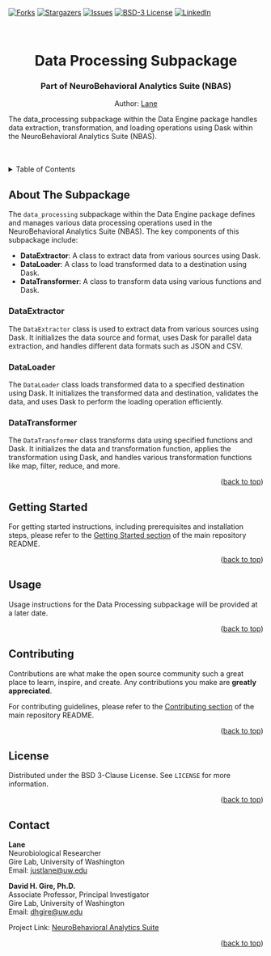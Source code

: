<a name="readme-top"></a>

<!-- PROJECT SHIELDS -->
<!--
*** I'm using markdown "reference style" links for readability.
*** Reference links are enclosed in brackets [ ] instead of parentheses ( ).
*** See the bottom of this document for the declaration of the reference variables
*** for contributors-url, forks-url, etc. This is an optional, concise syntax you may use.
*** https://www.markdownguide.org/basic-syntax/#reference-style-links
-->
<!-- [![Contributors][contributors-shield]][contributors-url] -->
[![Forks][forks-shield]][forks-url]
[![Stargazers][stars-shield]][stars-url]
[![Issues][issues-shield]][issues-url]
[![BSD-3 License][license-shield]][license-url]
[![LinkedIn][linkedin-shield]][linkedin-url]

<!-- PROJECT LOGO -->
<br />
<div align="center"> 
<!--
  <a href="https://github.com/lane-neuro/neurobehavioral-analytics-suite">
    <img src="images/logo.png" alt="Logo" width="80" height="80">
  </a>
-->

# Data Processing Subpackage
### Part of NeuroBehavioral Analytics Suite (NBAS)
Author: [Lane](#contact)
  <p align="left">
The data_processing subpackage within the Data Engine package handles data extraction, transformation, and loading operations using Dask within the NeuroBehavioral Analytics Suite (NBAS).
<br />
<br />
    <!-- <a href="https://github.com/lane-neuro/neurobehavioral-analytics-suite"><strong>Explore the docs »</strong></a> -->
    <br />
    <!-- <a href="https://github.com/lane-neuro/neurobehavioral-analytics-suite">View Demo</a>
    ·
    <a href="https://github.com/lane-neuro/neurobehavioral-analytics-suite/issues/new?labels=bug&template=bug-report---.md">Report Bug</a>
    ·
    <a href="https://github.com/lane-neuro/neurobehavioral-analytics-suite/issues/new?labels=enhancement&template=feature-request---.md">Request Feature</a>
    -->
  </p>
</div>

<!-- TABLE OF CONTENTS -->
<details>
  <summary>Table of Contents</summary>
  <ol>
    <li>
      <a href="#about-the-subpackage">About The Subpackage</a>
    </li>
    <li>
      <a href="#getting-started">Getting Started</a>
    </li>
    <li><a href="#usage">Usage</a></li>
    <li><a href="#contributing">Contributing</a></li>
    <li><a href="#license">License</a></li>
    <li><a href="#contact">Contact</a></li>
  </ol>
</details>

<!-- ABOUT THE SUBPACKAGE -->
## About The Subpackage

The `data_processing` subpackage within the Data Engine package defines and manages various data processing operations used in the NeuroBehavioral Analytics Suite (NBAS). The key components of this subpackage include:

- **DataExtractor**: A class to extract data from various sources using Dask.
- **DataLoader**: A class to load transformed data to a destination using Dask.
- **DataTransformer**: A class to transform data using various functions and Dask.

### DataExtractor
The `DataExtractor` class is used to extract data from various sources using Dask. It initializes the data source and format, uses Dask for parallel data extraction, and handles different data formats such as JSON and CSV.

### DataLoader
The `DataLoader` class loads transformed data to a specified destination using Dask. It initializes the transformed data and destination, validates the data, and uses Dask to perform the loading operation efficiently.

### DataTransformer
The `DataTransformer` class transforms data using specified functions and Dask. It initializes the data and transformation function, applies the transformation using Dask, and handles various transformation functions like map, filter, reduce, and more.

<p align="right">(<a href="#readme-top">back to top</a>)</p>

<!-- GETTING STARTED -->
## Getting Started

For getting started instructions, including prerequisites and installation steps, please refer to the [Getting Started section](https://github.com/lane-neuro/neurobehavioral-analytics-suite#getting-started) of the main repository README.

<p align="right">(<a href="#readme-top">back to top</a>)</p>

<!-- USAGE EXAMPLES -->
## Usage

Usage instructions for the Data Processing subpackage will be provided at a later date.

<p align="right">(<a href="#readme-top">back to top</a>)</p>

<!-- CONTRIBUTING -->
## Contributing

Contributions are what make the open source community such a great place to learn, inspire, and create. Any contributions you make are **greatly appreciated**.

For contributing guidelines, please refer to the [Contributing section](https://github.com/lane-neuro/neurobehavioral-analytics-suite#contributing) of the main repository README.

<p align="right">(<a href="#readme-top">back to top</a>)</p>

<!-- LICENSE -->
## License

Distributed under the BSD 3-Clause License. See `LICENSE` for more information.

<p align="right">(<a href="#readme-top">back to top</a>)</p>

<!-- CONTACT -->
## Contact

**Lane**  
Neurobiological Researcher  
Gire Lab, University of Washington  
Email: [justlane@uw.edu](mailto:justlane@uw.edu)

**David H. Gire, Ph.D.**  
Associate Professor, Principal Investigator  
Gire Lab, University of Washington  
Email: [dhgire@uw.edu](mailto:dhgire@uw.edu)

Project Link: [NeuroBehavioral Analytics Suite](https://github.com/lane-neuro/neurobehavioral-analytics-suite)

<p align="right">(<a href="#readme-top">back to top</a>)</p>

<!-- MARKDOWN LINKS & IMAGES -->
[contributors-shield]: https://img.shields.io/github/contributors/lane-neuro/neurobehavioral-analytics-suite.svg?style=for-the-badge
[contributors-url]: https://github.com/lane-neuro/neurobehavioral-analytics-suite/graphs/contributors
[forks-shield]: https://img.shields.io/github/forks/lane-neuro/neurobehavioral-analytics-suite.svg?style=for-the-badge
[forks-url]: https://github.com/lane-neuro/neurobehavioral-analytics-suite/network/members
[stars-shield]: https://img.shields.io/github/stars/lane-neuro/neurobehavioral-analytics-suite.svg?style=for-the-badge
[stars-url]: https://github.com/lane-neuro/neurobehavioral-analytics-suite/stargazers
[issues-shield]: https://img.shields.io/github/issues/lane-neuro/neurobehavioral-analytics-suite.svg?style=for-the-badge
[issues-url]: https://github.com/lane-neuro/neurobehavioral-analytics-suite/issues
[license-shield]: https://img.shields.io/github/license/lane-neuro/neurobehavioral-analytics-suite.svg?style=for-the-badge
[license-url]: https://github.com/lane-neuro/neurobehavioral-analytics-suite/blob/main/LICENSE
[linkedin-shield]: https://img.shields.io/badge/-LinkedIn-black.svg?style=for-the-badge&logo=linkedin&colorB=555
[linkedin-url]: https://linkedin.com/in/lane14
